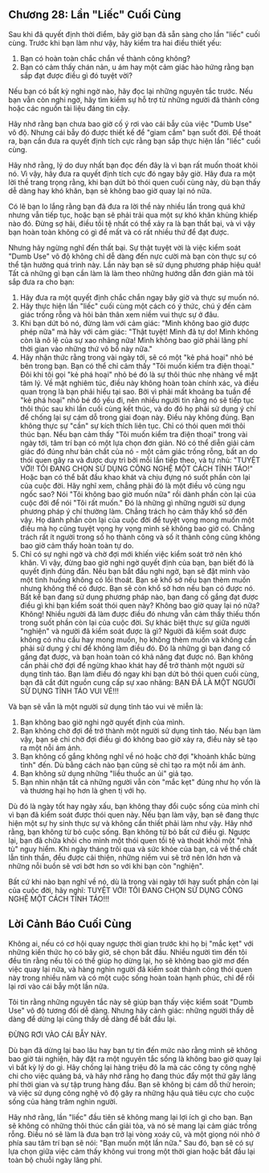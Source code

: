 ## Chương 28: Lần "Liếc" Cuối Cùng

Sau khi đã quyết định thời điểm, bây giờ bạn đã sẵn sàng cho lần "liếc" cuối cùng. Trước khi bạn làm như vậy, hãy kiểm tra hai điều thiết yếu:

1.  Bạn có hoàn toàn chắc chắn về thành công không?
2.  Bạn có cảm thấy chán nản, u ám hay một cảm giác hào hứng rằng bạn sắp đạt được điều gì đó tuyệt vời?

Nếu bạn có bất kỳ nghi ngờ nào, hãy đọc lại những nguyên tắc trước. Nếu bạn vẫn còn nghi ngờ, hãy tìm kiếm sự hỗ trợ từ những người đã thành công hoặc các nguồn tài liệu đáng tin cậy.

Hãy nhớ rằng bạn chưa bao giờ cố ý rơi vào cái bẫy của việc "Dumb Use" vô độ. Nhưng cái bẫy đó được thiết kế để "giam cầm" bạn suốt đời. Để thoát ra, bạn cần đưa ra quyết định tích cực rằng bạn sắp thực hiện lần "liếc" cuối cùng.

Hãy nhớ rằng, lý do duy nhất bạn đọc đến đây là vì bạn rất muốn thoát khỏi nó. Vì vậy, hãy đưa ra quyết định tích cực đó ngay bây giờ. Hãy đưa ra một lời thề trang trọng rằng, khi bạn dứt bỏ thói quen cuối cùng này, dù bạn thấy dễ dàng hay khó khăn, bạn sẽ không bao giờ quay lại nó nữa.

Có lẽ bạn lo lắng rằng bạn đã đưa ra lời thề này nhiều lần trong quá khứ nhưng vẫn tiếp tục, hoặc bạn sẽ phải trải qua một sự khó khăn khủng khiếp nào đó. Đừng sợ hãi, điều tồi tệ nhất có thể xảy ra là bạn thất bại, và vì vậy bạn hoàn toàn không có gì để mất và có rất nhiều thứ để đạt được.

Nhưng hãy ngừng nghĩ đến thất bại. Sự thật tuyệt vời là việc kiểm soát "Dumb Use" vô độ không chỉ dễ dàng đến nực cười mà bạn còn thực sự có thể tận hưởng quá trình này. Lần này bạn sẽ sử dụng phương pháp hiệu quả! Tất cả những gì bạn cần làm là làm theo những hướng dẫn đơn giản mà tôi sắp đưa ra cho bạn:

1.  Hãy đưa ra một quyết định chắc chắn ngay bây giờ và thực sự muốn nó.
2.  Hãy thực hiện lần "liếc" cuối cùng một cách có ý thức, chú ý đến cảm giác trống rỗng và hỏi bản thân xem niềm vui thực sự ở đâu.
3.  Khi bạn dứt bỏ nó, đừng làm với cảm giác: "Mình không bao giờ được phép nữa" mà hãy với cảm giác: "Thật tuyệt! Mình đã tự do! Mình không còn là nô lệ của sự xao nhãng nữa! Mình không bao giờ phải lãng phí thời gian vào những thứ vô bổ này nữa."
4.  Hãy nhận thức rằng trong vài ngày tới, sẽ có một "kẻ phá hoại" nhỏ bé bên trong bạn. Bạn có thể chỉ cảm thấy "Tôi muốn kiểm tra điện thoại." Đôi khi tôi gọi "kẻ phá hoại" nhỏ bé đó là sự thôi thúc nhẹ nhàng về mặt tâm lý. Về mặt nghiêm túc, điều này không hoàn toàn chính xác, và điều quan trọng là bạn phải hiểu tại sao. Bởi vì phải mất khoảng ba tuần để "kẻ phá hoại" nhỏ bé đó yếu đi, nên nhiều người tin rằng nó sẽ tiếp tục thôi thúc sau khi lần cuối cùng kết thúc, và do đó họ phải sử dụng ý chí để chống lại sự cám dỗ trong giai đoạn này. Điều này không đúng. Bạn không thực sự "cần" sự kích thích liên tục. Chỉ có thói quen mới thôi thúc bạn. Nếu bạn cảm thấy "Tôi muốn kiểm tra điện thoại" trong vài ngày tới, tâm trí bạn có một lựa chọn đơn giản. Nó có thể diễn giải cảm giác đó đúng như bản chất của nó - một cảm giác trống rỗng, bất an do thói quen gây ra và được duy trì bởi mỗi lần tiếp theo, và tự nhủ: "TUYỆT VỜI! TÔI ĐANG CHỌN SỬ DỤNG CÔNG NGHỆ MỘT CÁCH TỈNH TÁO!" Hoặc bạn có thể bắt đầu khao khát và chịu đựng nó suốt phần còn lại của cuộc đời. Hãy nghĩ xem, chẳng phải đó là một điều vô cùng ngu ngốc sao? Nói "Tôi không bao giờ muốn nữa" rồi dành phần còn lại của cuộc đời để nói "Tôi rất muốn." Đó là những gì những người sử dụng phương pháp ý chí thường làm. Chẳng trách họ cảm thấy khổ sở đến vậy. Họ dành phần còn lại của cuộc đời để tuyệt vọng mong muốn một điều mà họ cũng tuyệt vọng hy vọng mình sẽ không bao giờ có. Chẳng trách rất ít người trong số họ thành công và số ít thành công cũng không bao giờ cảm thấy hoàn toàn tự do.
5.  Chỉ có sự nghi ngờ và chờ đợi mới khiến việc kiểm soát trở nên khó khăn. Vì vậy, đừng bao giờ nghi ngờ quyết định của bạn, bạn biết đó là quyết định đúng đắn. Nếu bạn bắt đầu nghi ngờ, bạn sẽ đặt mình vào một tình huống không có lối thoát. Bạn sẽ khổ sở nếu bạn thèm muốn nhưng không thể có được. Bạn sẽ còn khổ sở hơn nếu bạn có được nó. Bất kể bạn đang sử dụng phương pháp nào, bạn đang cố gắng đạt được điều gì khi bạn kiểm soát thói quen này? Không bao giờ quay lại nó nữa? Không! Nhiều người đã làm được điều đó nhưng vẫn cảm thấy thiếu thốn trong suốt phần còn lại của cuộc đời. Sự khác biệt thực sự giữa người "nghiện" và người đã kiểm soát được là gì? Người đã kiểm soát được không có nhu cầu hay mong muốn, họ không thèm muốn và không cần phải sử dụng ý chí để không làm điều đó. Đó là những gì bạn đang cố gắng đạt được, và bạn hoàn toàn có khả năng đạt được nó. Bạn không cần phải chờ đợi để ngừng khao khát hay để trở thành một người sử dụng tỉnh táo. Bạn làm điều đó ngay khi bạn dứt bỏ thói quen cuối cùng, bạn đã cắt đứt nguồn cung cấp sự xao nhãng: BẠN ĐÃ LÀ MỘT NGƯỜI SỬ DỤNG TỈNH TÁO VUI VẺ!!!

Và bạn sẽ vẫn là một người sử dụng tỉnh táo vui vẻ miễn là:

1.  Bạn không bao giờ nghi ngờ quyết định của mình.
2.  Bạn không chờ đợi để trở thành một người sử dụng tỉnh táo. Nếu bạn làm vậy, bạn sẽ chỉ chờ đợi điều gì đó không bao giờ xảy ra, điều này sẽ tạo ra một nỗi ám ảnh.
3.  Bạn không cố gắng không nghĩ về nó hoặc chờ đợi "khoảnh khắc bừng tỉnh" đến. Dù bằng cách nào bạn cũng sẽ chỉ tạo ra một nỗi ám ảnh.
4.  Bạn không sử dụng những "liều thuốc an ủi" giả tạo.
5.  Bạn nhìn nhận tất cả những người vẫn còn "mắc kẹt" đúng như họ vốn là và thương hại họ hơn là ghen tị với họ.

Dù đó là ngày tốt hay ngày xấu, bạn không thay đổi cuộc sống của mình chỉ vì bạn đã kiểm soát được thói quen này. Nếu bạn làm vậy, bạn sẽ đang thực hiện một sự hy sinh thực sự và không cần thiết phải làm như vậy. Hãy nhớ rằng, bạn không từ bỏ cuộc sống. Bạn không từ bỏ bất cứ điều gì. Ngược lại, bạn đã chữa khỏi cho mình một thói quen tồi tệ và thoát khỏi một "nhà tù" nguy hiểm. Khi ngày tháng trôi qua và sức khỏe của bạn, cả về thể chất lẫn tinh thần, đều được cải thiện, những niềm vui sẽ trở nên lớn hơn và những nỗi buồn sẽ vơi bớt hơn so với khi bạn còn "nghiện".

Bất cứ khi nào bạn nghĩ về nó, dù là trong vài ngày tới hay suốt phần còn lại của cuộc đời, hãy nghĩ: TUYỆT VỜI! TÔI ĐANG CHỌN SỬ DỤNG CÔNG NGHỆ MỘT CÁCH TỈNH TÁO!!!

## Lời Cảnh Báo Cuối Cùng

Không ai, nếu có cơ hội quay ngược thời gian trước khi họ bị "mắc kẹt" với những kiến thức họ có bây giờ, sẽ chọn bắt đầu. Nhiều người tìm đến tôi đều tin rằng nếu tôi có thể giúp họ dừng lại, họ sẽ không bao giờ mơ đến việc quay lại nữa, và hàng nghìn người đã kiểm soát thành công thói quen này trong nhiều năm và có một cuộc sống hoàn toàn hạnh phúc, chỉ để rồi lại rơi vào cái bẫy một lần nữa.

Tôi tin rằng những nguyên tắc này sẽ giúp bạn thấy việc kiểm soát "Dumb Use" vô độ tương đối dễ dàng. Nhưng hãy cảnh giác: những người thấy dễ dàng để dừng lại cũng thấy dễ dàng để bắt đầu lại.

ĐỪNG RƠI VÀO CÁI BẪY NÀY.

Dù bạn đã dừng lại bao lâu hay bạn tự tin đến mức nào rằng mình sẽ không bao giờ tái nghiện, hãy đặt ra một nguyên tắc sống là không bao giờ quay lại vì bất kỳ lý do gì. Hãy chống lại hàng triệu đô la mà các công ty công nghệ chi cho việc quảng bá, và hãy nhớ rằng họ đang thúc đẩy một thứ gây lãng phí thời gian và sự tập trung hàng đầu. Bạn sẽ không bị cám dỗ thử heroin; và việc sử dụng công nghệ vô độ gây ra những hậu quả tiêu cực cho cuộc sống của hàng trăm nghìn người.

Hãy nhớ rằng, lần "liếc" đầu tiên sẽ không mang lại lợi ích gì cho bạn. Bạn sẽ không có những thôi thúc cần giải tỏa, và nó sẽ mang lại cảm giác trống rỗng. Điều nó sẽ làm là đưa bạn trở lại vòng xoáy cũ, và một giọng nói nhỏ ở phía sau tâm trí bạn sẽ nói: "Bạn muốn một lần nữa." Sau đó, bạn sẽ có sự lựa chọn giữa việc cảm thấy không vui trong một thời gian hoặc bắt đầu lại toàn bộ chuỗi ngày lãng phí.